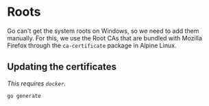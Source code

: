 # Roots

Go can't get the system roots on Windows, so we need to add them manually. For this, we use the Root CAs that are bundled with Mozilla Firefox through the `ca-certificate` package in Alpine Linux.

## Updating the certificates

_This requires `docker`._

```
go generate
```
